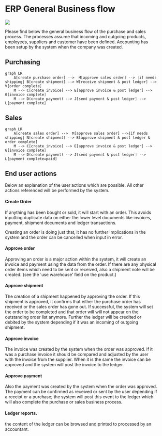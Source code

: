 # ERP General Business flow
![](../_media/businessflow.jpg)

Please find below the general business flow of the purchase and sales process. The processes assume that incoming and outgoing products, employees, suppliers and customer have been defined. Accounting has been setup by the system when the company was created.

## Purchasing  

```mermaid
graph LR
    A[create purchase order] -->  M[approve sales order] --> |if needs shipping| B[create shipment] --> W[receive shipment & post ledger] --> V[order complete]
    M --> C[create invoice] --> E[approve invoice & post ledger] --> G[invoice complete]
    M --> D(create payment) --> J[send payment & post ledger] --> L[payment complete]
```
## Sales  

```mermaid
graph LR
    A[create sales order] -->  M[approve sales order] -->|if needs shipping| N[create shipment] --> B[approve shipment & post ledger & order complete]
    M --> C[create invoice] --> E[approve invoice & post ledger] --> G[invoice complete]
    M --> D(create payment) --> J[send payment & post ledger] --> L[payment complete=paid]
```

## End user actions  

Below an explanation of the user actions which are possible. All other actions referenced will be performed by the system.

#### Create Order

If anything has been bought or sold, it will start with an order. This avoids inputting duplicate data on either the lower level documents like invoices, payment, shipment documents and ledger transactions.

Creating an order is doing just that, it has no further implications in the system and the order can be cancelled when input in error.

#### Approve order

Approving an order is a major action within the system, it will create an invoice and payment using the data from the order. If there are any physical order items which need to be sent or received, also a shipment note will be created. (see the 'use warehouse' field on the product.) 

#### Approve shipment

The creation of a shipment happened by approving the order. If this shipment is approved, it confirms that either the purchase order has received or the sales order has gone out. If successful, the system will set the order to be completed and that order will will not appear on the outstanding order list anymore. Further the ledger will be credited or debited by the system depending if it was an incoming of outgoing shipment.

#### Approve invoice

The invoice was created by the system when the order was approved. If it was a purchase invoice it should be compared and adjusted by the user with the invoice from the supplier. When it is the same the invoice can be approved and the system will post the invoice to the ledger.

#### Approve payment
Also the payment was created by the system when the order was approved. The payment can be confirmed as received or sent by the user depending if a receipt or a purchase; the system will post this event to the ledger which will also complete the purchase or sales business process. 

#### Ledger reports.

the content of the ledger can be browsed and printed to processed by an accountant.